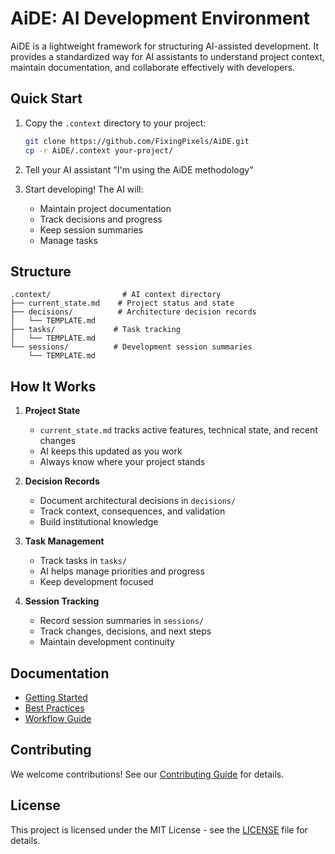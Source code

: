 # AiDE: AI Development Environment

AiDE is a lightweight framework for structuring AI-assisted development. It provides a standardized way for AI assistants to understand project context, maintain documentation, and collaborate effectively with developers.

## Quick Start

1. Copy the `.context` directory to your project:
   ```bash
   git clone https://github.com/FixingPixels/AiDE.git
   cp -r AiDE/.context your-project/
   ```

2. Tell your AI assistant "I'm using the AiDE methodology"

3. Start developing! The AI will:
   - Maintain project documentation
   - Track decisions and progress
   - Keep session summaries
   - Manage tasks

## Structure

```
.context/                # AI context directory
├── current_state.md    # Project status and state
├── decisions/          # Architecture decision records
│   └── TEMPLATE.md
├── tasks/             # Task tracking
│   └── TEMPLATE.md
└── sessions/          # Development session summaries
    └── TEMPLATE.md
```

## How It Works

1. **Project State**
   - `current_state.md` tracks active features, technical state, and recent changes
   - AI keeps this updated as you work
   - Always know where your project stands

2. **Decision Records**
   - Document architectural decisions in `decisions/`
   - Track context, consequences, and validation
   - Build institutional knowledge

3. **Task Management**
   - Track tasks in `tasks/`
   - AI helps manage priorities and progress
   - Keep development focused

4. **Session Tracking**
   - Record session summaries in `sessions/`
   - Track changes, decisions, and next steps
   - Maintain development continuity

## Documentation

- [Getting Started](docs/getting_started.md)
- [Best Practices](docs/best_practices.md)
- [Workflow Guide](docs/workflow.md)

## Contributing

We welcome contributions! See our [Contributing Guide](CONTRIBUTING.md) for details.

## License

This project is licensed under the MIT License - see the [LICENSE](LICENSE) file for details.
